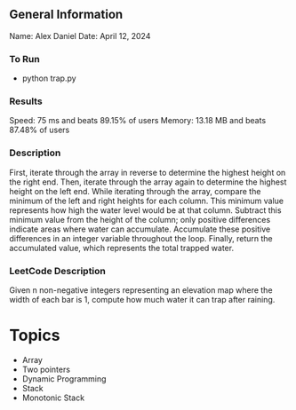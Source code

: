 ## General Information
Name: Alex Daniel
Date: April 12, 2024

### To Run
- python trap.py

### Results
Speed: 75 ms and beats 89.15% of users
Memory: 13.18 MB and beats 87.48% of users

### Description
First, iterate through the array in reverse to determine the highest height on the right end. Then, iterate through the array again to determine the highest height on the left end. While iterating through the array, compare the minimum of the left and right heights for each column. This minimum value represents how high the water level would be at that column. Subtract this minimum value from the height of the column; only positive differences indicate areas where water can accumulate. Accumulate these positive differences in an integer variable throughout the loop. Finally, return the accumulated value, which represents the total trapped water.

### LeetCode Description
Given n non-negative integers representing an elevation map where the width of each bar is 1, compute how much water it can trap after raining.

# Topics
- Array
- Two pointers
- Dynamic Programming
- Stack
- Monotonic Stack